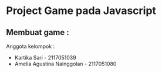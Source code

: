 # Project Game pada Javascript
## Membuat game : 

Anggota kelompok :
* Kartika Sari - 2117051039
* Amelia Agustina Nainggolan - 2117051080
